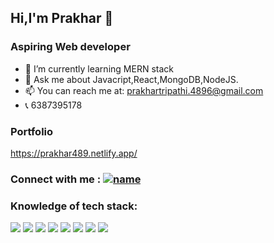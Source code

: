 ## Hi,I'm Prakhar 👋
### Aspiring Web developer

- 🌱 I’m currently learning MERN stack
- 💬 Ask me about Javacript,React,MongoDB,NodeJS.
- 📫 You can reach me at: prakhartripathi.4896@gmail.com
- :telephone_receiver: 6387395178

### Portfolio
https://prakhar489.netlify.app/ 

### Connect with me : [![name](	https://img.shields.io/badge/LinkedIn-0077B5?style=for-the-badge&logo=linkedin&logoColor=white)](https://www.linkedin.com/in/prakhar-tripathi489/) 

### Knowledge of tech stack:
![](https://img.shields.io/badge/HTML5-E34F26?style=for-the-badge&logo=html5&logoColor=white)
![](https://img.shields.io/badge/CSS3-1572B6?style=for-the-badge&logo=css3&logoColor=white")
![](https://img.shields.io/badge/JavaScript-323330?style=for-the-badge&logo=javascript&logoColor=F7DF1E)
![](https://img.shields.io/badge/C-00599C?style=for-the-badge&logo=c&logoColor=white)
![](https://img.shields.io/badge/MongoDB-4EA94B?style=for-the-badge&logo=mongodb&logoColor=white)
![](https://img.shields.io/badge/Express.js-000000?style=for-the-badge&logo=express&logoColor=white)
![](https://img.shields.io/badge/React-20232A?style=for-the-badge&logo=react&logoColor=61DAFB)
![](https://img.shields.io/badge/Node.js-339933?style=for-the-badge&logo=nodedotjs&logoColor=white)

